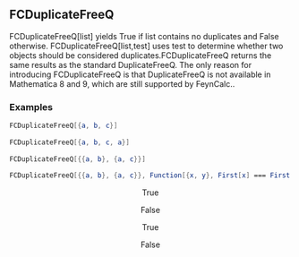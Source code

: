 ##  FCDuplicateFreeQ 

FCDuplicateFreeQ[list] yields True if list contains no duplicates and False otherwise. FCDuplicateFreeQ[list,test] uses test to determine whether two objects should be considered duplicates.FCDuplicateFreeQ returns the same results as the standard DuplicateFreeQ. The only reason for introducing FCDuplicateFreeQ is that DuplicateFreeQ is not available in Mathematica 8 and 9, which are still supported by FeynCalc..

###  Examples 

```mathematica
FCDuplicateFreeQ[{a, b, c}] 
 
FCDuplicateFreeQ[{a, b, c, a}] 
 
FCDuplicateFreeQ[{{a, b}, {a, c}}] 
 
FCDuplicateFreeQ[{{a, b}, {a, c}}, Function[{x, y}, First[x] === First[y]]]
```

$$\text{True}$$

$$\text{False}$$

$$\text{True}$$

$$\text{False}$$